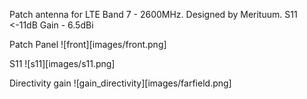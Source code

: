 Patch antenna for LTE Band 7 - 2600MHz.
Designed by Merituum.
S11 <-11dB
Gain - 6.5dBi

Patch Panel
![front][images/front.png]

S11 
![s11][images/s11.png]

Directivity gain
![gain_directivity][images/farfield.png]